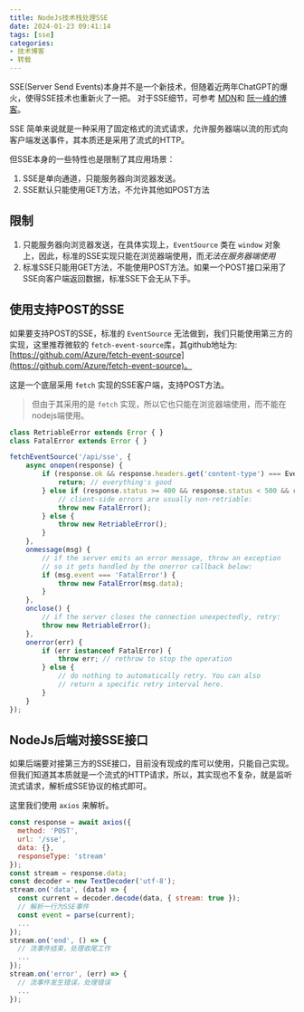 ```yaml
---
title: NodeJs技术栈处理SSE
date: 2024-01-23 09:41:14
tags: [sse]
categories:
- 技术博客
- 转载
---
```


SSE(Server Send Events)本身并不是一个新技术，但随着近两年ChatGPT的爆火，使得SSE技术也重新火了一把。
对于SSE细节，可参考 [MDN](https://developer.mozilla.org/zh-CN/docs/Web/API/Server-sent_events/Using_server-sent_events)和 [阮一峰的博客](https://www.ruanyifeng.com/blog/2017/05/server-sent_events.html)。

<!-- more-->

SSE 简单来说就是一种采用了固定格式的流式请求，允许服务器端以流的形式向客户端发送事件，其本质还是采用了流式的HTTP。

但SSE本身的一些特性也是限制了其应用场景：
1. SSE是单向通道，只能服务器向浏览器发送。
2. SSE默认只能使用GET方法，不允许其他如POST方法

## 限制
1. 只能服务器向浏览器发送，在具体实现上，`EventSource` 类在 `window` 对象上，因此，标准的SSE实现只能在浏览器端使用，而*无法在服务器端使用*
2. 标准SSE只能用GET方法，不能使用POST方法。如果一个POST接口采用了SSE向客户端返回数据，标准SSE下会无从下手。

## 使用支持POST的SSE
如果要支持POST的SSE，标准的 `EventSource` 无法做到，我们只能使用第三方的实现，这里推荐微软的 `fetch-event-source`库，其github地址为: [https://github.com/Azure/fetch-event-source](https://github.com/Azure/fetch-event-source)。

这是一个底层采用 `fetch` 实现的SSE客户端，支持POST方法。

> 但由于其采用的是 `fetch` 实现，所以它也只能在浏览器端使用，而不能在nodejs端使用。

```js
class RetriableError extends Error { }
class FatalError extends Error { }

fetchEventSource('/api/sse', {
    async onopen(response) {
        if (response.ok && response.headers.get('content-type') === EventStreamContentType) {
            return; // everything's good
        } else if (response.status >= 400 && response.status < 500 && response.status !== 429) {
            // client-side errors are usually non-retriable:
            throw new FatalError();
        } else {
            throw new RetriableError();
        }
    },
    onmessage(msg) {
        // if the server emits an error message, throw an exception
        // so it gets handled by the onerror callback below:
        if (msg.event === 'FatalError') {
            throw new FatalError(msg.data);
        }
    },
    onclose() {
        // if the server closes the connection unexpectedly, retry:
        throw new RetriableError();
    },
    onerror(err) {
        if (err instanceof FatalError) {
            throw err; // rethrow to stop the operation
        } else {
            // do nothing to automatically retry. You can also
            // return a specific retry interval here.
        }
    }
});
```

## NodeJs后端对接SSE接口
如果后端要对接第三方的SSE接口，目前没有现成的库可以使用，只能自己实现。
但我们知道其本质就是一个流式的HTTP请求，所以，其实现也不复杂，就是监听流式请求，解析成SSE协议的格式即可。

这里我们使用 `axios` 来解析。

```js
const response = await axios({
  method: 'POST',
  url: '/sse',
  data: {},
  responseType: 'stream'
});
const stream = response.data;
const decoder = new TextDecoder('utf-8');
stream.on('data', (data) => {
  const current = decoder.decode(data, { stream: true });
  // 解析一行为SSE事件
  const event = parse(current);
  ...
});
stream.on('end', () => {
  // 流事件结束，处理收尾工作
  ...
});
stream.on('error', (err) => {
  // 流事件发生错误，处理错误
  ...
});
```


